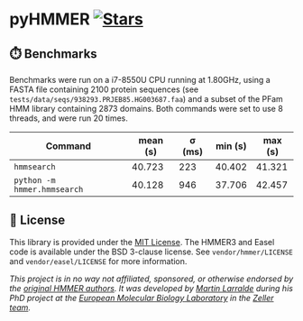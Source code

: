 #  pyHMMER [![Stars](https://img.shields.io/github/stars/althonos/pyhmmer.svg?style=social&maxAge=3600&label=Star)](https://github.com/althonos/pyhmmer/stargazers)


<!-- ## 🟡♦️🟦 Overview -->


## ⏱️ Benchmarks

Benchmarks were run on a i7-8550U CPU running at 1.80GHz, using a FASTA file
containing 2100 protein sequences (see `tests/data/seqs/938293.PRJEB85.HG003687.faa`)
and a subset of the PFam HMM library containing 2873 domains. Both commands
were set to use 8 threads, and were run 20 times.

| Command                     | mean (s) | σ (ms) | min (s) | max (s) |
|-----------------------------|----------|--------|---------|---------|
| `hmmsearch`                 | 40.723   | 223    | 40.402  | 41.321  |
| `python -m hmmer.hmmsearch` | 40.128   | 946    | 37.706  | 42.457  |


## 📜 License

This library is provided under the [MIT License](https://choosealicense.com/licenses/mit/).
The HMMER3 and Easel code is available under the BSD 3-clause license. See
`vendor/hmmer/LICENSE` and `vendor/easel/LICENSE` for more information.

*This project is in no way not affiliated, sponsored, or otherwise endorsed by
the [original HMMER authors](http://hmmer.org/). It was developed by
[Martin Larralde](https://github.com/althonos/pyhmmer) during his PhD project
at the [European Molecular Biology Laboratory](https://www.embl.de/) in
the [Zeller team](https://github.com/zellerlab).*
